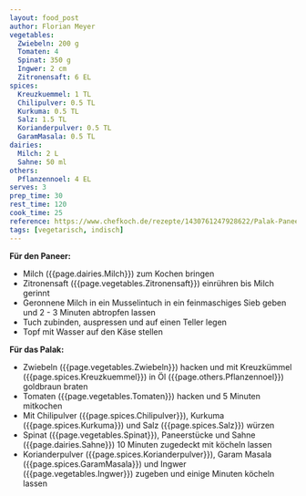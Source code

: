 ```yaml
---
layout: food_post
author: Florian Meyer
vegetables:
  Zwiebeln: 200 g
  Tomaten: 4
  Spinat: 350 g
  Ingwer: 2 cm
  Zitronensaft: 6 EL
spices:
  Kreuzkuemmel: 1 TL
  Chilipulver: 0.5 TL
  Kurkuma: 0.5 TL
  Salz: 1.5 TL
  Korianderpulver: 0.5 TL
  GaramMasala: 0.5 TL
dairies:
  Milch: 2 L
  Sahne: 50 ml
others:
  Pflanzennoel: 4 EL
serves: 3
prep_time: 30
rest_time: 120
cook_time: 25
reference: https://www.chefkoch.de/rezepte/1430761247928622/Palak-Paneer.html
tags: [vegetarisch, indisch]
---
```


**Für den Paneer:**
- Milch ({{page.dairies.Milch}}) zum Kochen bringen
- Zitronensaft ({{page.vegetables.Zitronensaft}}) einrühren bis Milch gerinnt
- Geronnene Milch in ein Musselintuch in ein feinmaschiges Sieb geben und 2 - 3 Minuten abtropfen lassen
- Tuch zubinden, auspressen und auf einen Teller legen
- Topf mit Wasser auf den Käse stellen

**Für das Palak:**
- Zwiebeln ({{page.vegetables.Zwiebeln}}) hacken und mit Kreuzkümmel ({{page.spices.Kreuzkuemmel}}) in Öl ({{page.others.Pflanzennoel}}) goldbraun braten
- Tomaten ({{page.vegetables.Tomaten}}) hacken und 5 Minuten mitkochen
- Mit Chilipulver ({{page.spices.Chilipulver}}), Kurkuma ({{page.spices.Kurkuma}}) und Salz ({{page.spices.Salz}}) würzen
- Spinat ({{page.vegetables.Spinat}}), Paneerstücke und Sahne ({{page.dairies.Sahne}}) 10 Minuten zugedeckt mit köcheln lassen
- Korianderpulver ({{page.spices.Korianderpulver}}), Garam Masala ({{page.spices.GaramMasala}}) und Ingwer ({{page.vegetables.Ingwer}}) zugeben und einige Minuten köcheln lassen
